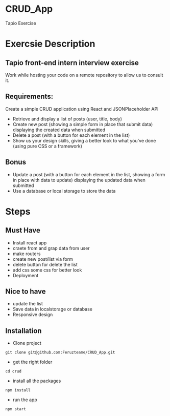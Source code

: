 # CRUD_App
 
Tapio Exercise
 
# Exercsie Description
 
## Tapio front-end intern interview exercise
Work while hosting your code on a remote repository to allow us to consult it.
## Requirements:
Create a simple CRUD application using React and JSONPlaceholder API
-  Retrieve and display a list of posts (user, title, body)
-  Create new post (showing a simple form in place that submit data) displaying the created data when submitted
-  Delete a post (with a button for each element in the list)
-  Show us your design skills, giving a better look to what you’ve done (using pure CSS or a framework)
## Bonus
- Update a post (with a button for each element in the list, showing a form in place with data to update) displaying the updated data when submitted
- Use a database or local storage to store the data
 
 
# Steps
 
## Must Have
 
- Install react app
- craete from and grap data from user
- make routers
- create new post/list via form
- delete button for delete the list
- add css some css for better look
- Deployment


 
## Nice to have
 
- update the list
- Save data in localstorage or database
- Responsive design

## Installation

- Clone project
 
``` git clone git@github.com:Feruzteame/CRUD_App.git ```
- get the right folder

 ``` cd crud ```
- install all the packages 

``` npm install ```
- run the app 

``` npm start ```
